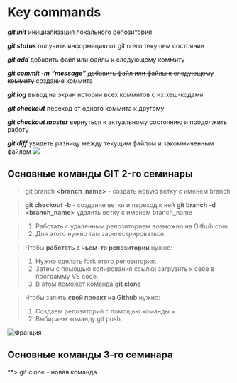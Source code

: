 # Key commands

***git init*** инициализация локального репозитория

*__git status__* получить информацию от git о его текущем состоянии

_**git add**_ добавить файл или файлы к следующему коммиту

***git commit -m “message”*** ~~добавить файл или файлы к следующему коммиту~~ создание коммита 

_**git log**_ вывод на экран истории всех коммитов с их хеш-кодами

***git checkout*** переход от одного коммита к другому

*__git checkout master__* вернуться к актуальному состоянию и продолжить работу

***git diff*** увидеть разницу между текущим файлом и закоммиченным файлом
![](https://img.kanal-o.ru/img/2020-06-08/fmt_81_24_shutterstock_360113384.jpg)

## Основные команды GIT 2-го семинары

> git branch **<branch_name>** - создать новую ветку с именем branch

> **git checkout -b <branch name>** - создание ветки и переход к ней 
> **git branch -d <branch_name>** удалить ветку с именем branch_name

> 1. Работать с удаленным репозиторием возможно на Github.com.
> 2. Для этого нужно там зарегестрироваться.



> Чтобы **работать в чьем-то репозитории** нужно:

> 1. Нужно сделать fork этого репозитория.
> 2. Затем с помощью копирования ссылки загрузить к себе в программу VS code.
> 3. В этом поможет команда **git clone**






> Чтобы залить **свой проект на Github** нужно:
> 1. Создаем репозиторий с помощью команды +.
> 2. Выбираем команду git push.

![Франция](https://media.istockphoto.com/id/1248448159/photo/villefranche-sur-mer-village-in-france.jpg?s=612x612&w=0&k=20&c=sGQxaH_1v9lgHy9Cq5RMAx3WPPyI1sL84paxr0f3UoI=)

## Основные команды 3-го семинара

**> git clone - новая команда